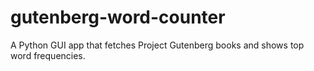 # gutenberg-word-counter
A Python GUI app that fetches Project Gutenberg books and shows top word frequencies.
